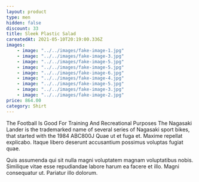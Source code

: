 ```yaml
---
layout: product
type: men
hidden: false
discount: 33
title: Sleek Plastic Salad
careatedAt: 2021-05-10T20:19:00.336Z
images:
    - image: "../../images/fake-image-1.jpg"
    - image: "../../images/fake-image-3.jpg"
    - image: "../../images/fake-image-5.jpg"
    - image: "../../images/fake-image-5.jpg"
    - image: "../../images/fake-image-6.jpg"
    - image: "../../images/fake-image-4.jpg"
    - image: "../../images/fake-image-5.jpg"
    - image: "../../images/fake-image-3.jpg"
    - image: "../../images/fake-image-2.jpg"
price: 864.00
category: Shirt
---
```

The Football Is Good For Training And Recreational Purposes
The Nagasaki Lander is the trademarked name of several series of Nagasaki sport bikes, that started with the 1984 ABC800J
Quae ut et fuga et. Maxime repellat explicabo. Itaque libero deserunt accusantium possimus voluptas fugiat quae.
 Quis assumenda qui sit nulla magni voluptatem magnam voluptatibus nobis. Similique vitae esse repudiandae labore harum ea facere et illo. Magni consequatur ut. Pariatur illo dolorum.
